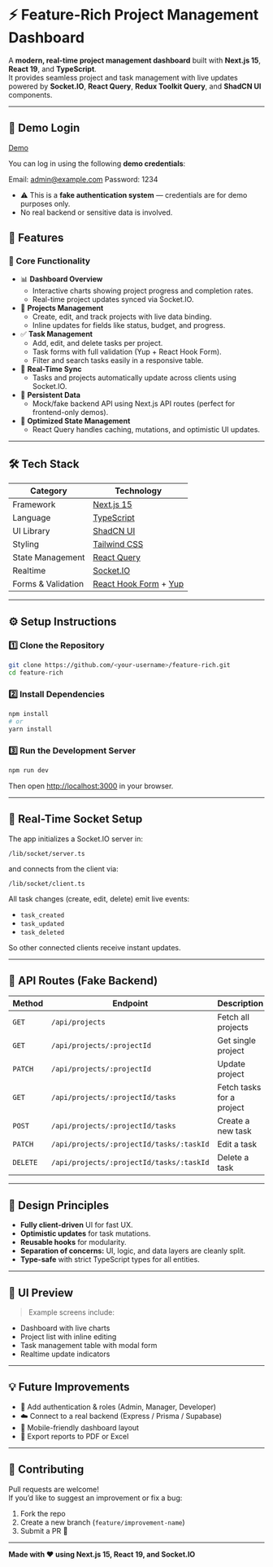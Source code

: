 # ⚡ Feature-Rich Project Management Dashboard

A **modern, real-time project management dashboard** built with **Next.js 15**, **React 19**, and **TypeScript**.  
It provides seamless project and task management with live updates powered by **Socket.IO**, **React Query**, **Redux Toolkit Query**, and **ShadCN UI** components.

---

## 🔑 Demo Login

[Demo](https://taskflow-two.vercel.app)

You can log in using the following **demo credentials**:

Email: admin@example.com
Password: 1234

- ⚠️ This is a **fake authentication system** — credentials are for demo purposes only.
- No real backend or sensitive data is involved.

## 🚀 Features

### 🧩 Core Functionality

- 📊 **Dashboard Overview**
  - Interactive charts showing project progress and completion rates.
  - Real-time project updates synced via Socket.IO.
- 📁 **Projects Management**
  - Create, edit, and track projects with live data binding.
  - Inline updates for fields like status, budget, and progress.
- ✅ **Task Management**
  - Add, edit, and delete tasks per project.
  - Task forms with full validation (Yup + React Hook Form).
  - Filter and search tasks easily in a responsive table.
- 🔄 **Real-Time Sync**
  - Tasks and projects automatically update across clients using Socket.IO.
- 💾 **Persistent Data**
  - Mock/fake backend API using Next.js API routes (perfect for frontend-only demos).
- 🧠 **Optimized State Management**
  - React Query handles caching, mutations, and optimistic UI updates.

---

## 🛠️ Tech Stack

| Category           | Technology                                                                             |
| ------------------ | -------------------------------------------------------------------------------------- |
| Framework          | [Next.js 15](https://nextjs.org)                                                       |
| Language           | [TypeScript](https://www.typescriptlang.org/)                                          |
| UI Library         | [ShadCN UI](https://ui.shadcn.com)                                                     |
| Styling            | [Tailwind CSS](https://tailwindcss.com)                                                |
| State Management   | [React Query](https://tanstack.com/query)                                              |
| Realtime           | [Socket.IO](https://socket.io)                                                         |
| Forms & Validation | [React Hook Form](https://react-hook-form.com) + [Yup](https://github.com/jquense/yup) |

---

## ⚙️ Setup Instructions

### 1️⃣ Clone the Repository

```bash
git clone https://github.com/<your-username>/feature-rich.git
cd feature-rich
```

### 2️⃣ Install Dependencies

```bash
npm install
# or
yarn install
```

### 3️⃣ Run the Development Server

```bash
npm run dev
```

Then open [http://localhost:3000](http://localhost:3000) in your browser.

---

## 🔌 Real-Time Socket Setup

The app initializes a Socket.IO server in:

```
/lib/socket/server.ts
```

and connects from the client via:

```
/lib/socket/client.ts
```

All task changes (create, edit, delete) emit live events:

- `task_created`
- `task_updated`
- `task_deleted`

So other connected clients receive instant updates.

---

## 🧩 API Routes (Fake Backend)

| Method   | Endpoint                                 | Description               |
| -------- | ---------------------------------------- | ------------------------- |
| `GET`    | `/api/projects`                          | Fetch all projects        |
| `GET`    | `/api/projects/:projectId`               | Get single project        |
| `PATCH`  | `/api/projects/:projectId`               | Update project            |
| `GET`    | `/api/projects/:projectId/tasks`         | Fetch tasks for a project |
| `POST`   | `/api/projects/:projectId/tasks`         | Create a new task         |
| `PATCH`  | `/api/projects/:projectId/tasks/:taskId` | Edit a task               |
| `DELETE` | `/api/projects/:projectId/tasks/:taskId` | Delete a task             |

---

## 🧠 Design Principles

- **Fully client-driven** UI for fast UX.
- **Optimistic updates** for task mutations.
- **Reusable hooks** for modularity.
- **Separation of concerns:** UI, logic, and data layers are cleanly split.
- **Type-safe** with strict TypeScript types for all entities.

---

## 🌈 UI Preview

> Example screens include:

- Dashboard with live charts
- Project list with inline editing
- Task management table with modal form
- Realtime update indicators

---

## 💡 Future Improvements

- 🔐 Add authentication & roles (Admin, Manager, Developer)
- ☁️ Connect to a real backend (Express / Prisma / Supabase)
- 📱 Mobile-friendly dashboard layout
- 🧾 Export reports to PDF or Excel

---

## 🤝 Contributing

Pull requests are welcome!  
If you’d like to suggest an improvement or fix a bug:

1. Fork the repo
2. Create a new branch (`feature/improvement-name`)
3. Submit a PR 🎉

---

**Made with ❤️ using Next.js 15, React 19, and Socket.IO**
